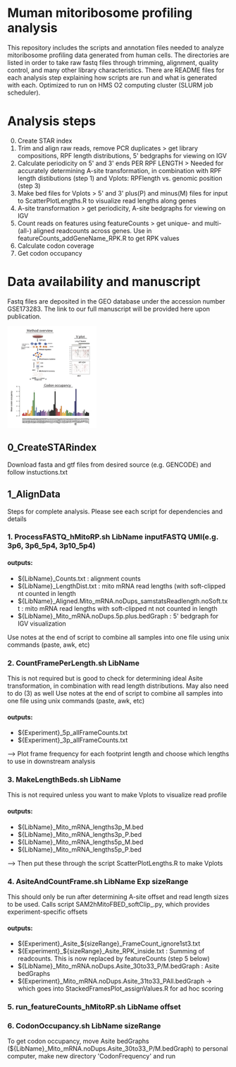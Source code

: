 # Muman mitoribosome profiling analysis

This repository includes the scripts and annotation files needed to analyze mitoribosome profiling data generated from human cells. The directories are listed in order to take raw fastq files through trimming, alignment, quality control, and many other library characteristics. There are README files for each analysis step explaining how scripts are run and what is generated with each. Optimized to run on HMS O2 computing cluster (SLURM job scheduler).

# Analysis steps

0. Create STAR index
1. Trim and align raw reads, remove PCR duplicates  >  get library compositions, RPF length distributions, 5' bedgraphs for viewing on IGV
2. Calculate periodicity on 5' and 3' ends PER RPF LENGTH  >  Needed for accurately determining A-site transformation, in combination with RPF length distibutions (step 1) and Vplots: RPFlength vs. genomic position (step 3)
3. Make bed files for Vplots  >  5' and 3' plus(P) and minus(M) files for input to ScatterPlotLengths.R to visualize read lengths along genes
4. A-site transformation  >  get periodicity, A-site bedgraphs for viewing on IGV
5. Count reads on features using featureCounts  >  get unique- and multi- (all-) aligned readcounts across genes. Use in featureCounts_addGeneName_RPK.R to get RPK values
6. Calculate codon coverage
7. Get codon occupancy

# Data availability and manuscript

Fastq files are deposited in the GEO database under the accession number GSE173283. The link to our full manuscript will be provided here upon publication.


<img src="Image.jpg" width="40%">


## 0_CreateSTARindex
Download fasta and gtf files from desired source (e.g. GENCODE) and follow instuctions.txt

## 1_AlignData

Steps for complete analysis. Please see each script for dependencies and details

### 1. ProcessFASTQ_hMitoRP.sh LibName inputFASTQ UMI(e.g. 3p6, 3p6_5p4, 3p10_5p4)
   
#### outputs:
   - ${LibName}_Counts.txt : alignment counts
   - ${LibName}_LengthDist.txt : mito mRNA read lengths (with soft-clipped nt counted in length
   - ${LibName}_Aligned.Mito_mRNA.noDups_samstatsReadlength.noSoft.txt : mito mRNA read lengths with soft-clipped nt not counted in length
   - ${LibName}_Mito_mRNA.noDups.5p.plus.bedGraph : 5' bedgraph for IGV visualization
   
   Use notes at the end of script to combine all samples into one file using unix commands (paste, awk, etc)
   
### 2. CountFramePerLength.sh LibName
   
   This is not required but is good to check for determining ideal Asite transformation, in combination with read length distributions. May also need to do (3) as well
   Use notes at the end of script to combine all samples into one file using unix commands (paste, awk, etc)
   
#### outputs:
   - ${Experiment}_5p_allFrameCounts.txt
   - ${Experiment}_3p_allFrameCounts.txt
   
   --> Plot frame frequency for each footprint length and choose which lengths to use in downstream analysis

### 3. MakeLengthBeds.sh LibName
   
   This is not required unless you want to make Vplots to visualize read profile
   
   #### outputs:
   - ${LibName}_Mito_mRNA_lengths3p_M.bed
   - ${LibName}_Mito_mRNA_lengths3p_P.bed                                                                                                                
   - ${LibName}_Mito_mRNA_lengths5p_M.bed                                                                                                                  
   - ${LibName}_Mito_mRNA_lengths5p_P.bed 
   
   --> Then put these through the script ScatterPlotLengths.R to make Vplots    

### 4. AsiteAndCountFrame.sh LibName Exp sizeRange
   
   This should only be run after determining A-site offset and read length sizes to be used. Calls script SAM2hMitoFBED_softClip_<Exp>.py, which provides experiment-specific offsets
   
   #### outputs:
   - ${Experiment}_Asite_${sizeRange}_FrameCount_ignore1st3.txt
   - ${Experiment}_${sizeRange}_Asite_RPK_inside.txt : Summing of readcounts. This is now replaced by featureCounts (step 5 below)
   - ${LibName}_Mito_mRNA.noDups.Asite_30to33_P/M.bedGraph : Asite bedGraphs
   - ${Experiment}_Mito_mRNA.noDups.Asite_31to33_PAll.bedGraph -> which goes into StackedFramesPlot_assignValues.R for ad hoc scoring
   
### 5. run_featureCounts_hMitoRP.sh LibName offset

### 6. CodonOccupancy.sh LibName sizeRange
To get codon occupancy, move Asite bedGraphs (${LibName}_Mito_mRNA.noDups.Asite_30to33_P/M.bedGraph) to personal computer, make new directory 'CodonFrequency' and run                                                                                                         
